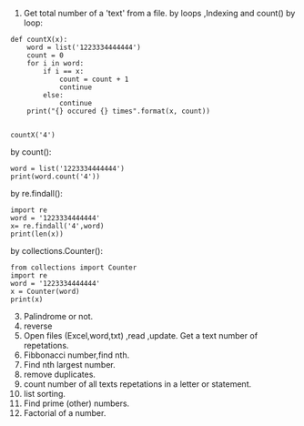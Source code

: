 1. Get total number of a 'text' from a file.  by loops ,Indexing and count()
by loop:
```
def countX(x):
    word = list('1223334444444')
    count = 0
    for i in word:
        if i == x:
            count = count + 1
            continue
        else:
            continue
    print("{} occured {} times".format(x, count))


countX('4')
```

by count():
```
word = list('1223334444444')
print(word.count('4'))
```

by re.findall():
```
import re
word = '1223334444444'
x= re.findall('4',word)
print(len(x))
```


by collections.Counter():
```
from collections import Counter
import re
word = '1223334444444'
x = Counter(word)
print(x)
```



3. Palindrome or not.
4. reverse
5. Open files (Excel,word,txt) ,read ,update. Get a text number of repetations.
6. Fibbonacci number,find nth.
7. Find nth largest number.
8. remove duplicates.
9. count number of all texts repetations in a letter or statement.
10. list sorting.
11. Find prime (other) numbers.
12. Factorial of a number.
